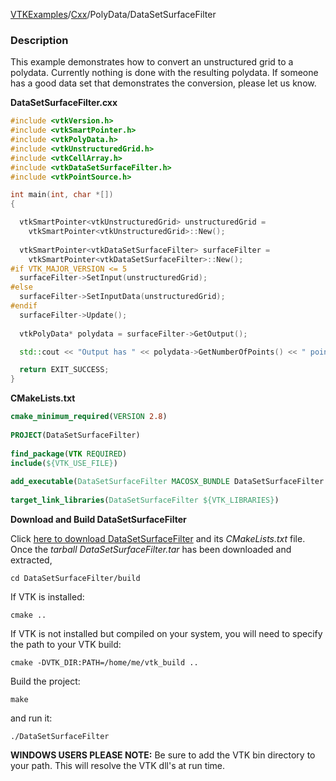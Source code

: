 [VTKExamples](/index/)/[Cxx](/Cxx)/PolyData/DataSetSurfaceFilter

### Description
This example demonstrates how to convert an unstructured grid to a polydata. Currently nothing is done with the resulting polydata. If someone has a good data set that demonstrates the conversion, please let us know.

**DataSetSurfaceFilter.cxx**
```c++
#include <vtkVersion.h>
#include <vtkSmartPointer.h>
#include <vtkPolyData.h>
#include <vtkUnstructuredGrid.h>
#include <vtkCellArray.h>
#include <vtkDataSetSurfaceFilter.h>
#include <vtkPointSource.h>

int main(int, char *[])
{ 

  vtkSmartPointer<vtkUnstructuredGrid> unstructuredGrid = 
    vtkSmartPointer<vtkUnstructuredGrid>::New();
  
  vtkSmartPointer<vtkDataSetSurfaceFilter> surfaceFilter = 
    vtkSmartPointer<vtkDataSetSurfaceFilter>::New();
#if VTK_MAJOR_VERSION <= 5
  surfaceFilter->SetInput(unstructuredGrid);
#else
  surfaceFilter->SetInputData(unstructuredGrid);
#endif
  surfaceFilter->Update(); 
 
  vtkPolyData* polydata = surfaceFilter->GetOutput();

  std::cout << "Output has " << polydata->GetNumberOfPoints() << " points." << std::endl;  

  return EXIT_SUCCESS;
}
```
**CMakeLists.txt**
```cmake
cmake_minimum_required(VERSION 2.8)
 
PROJECT(DataSetSurfaceFilter)
 
find_package(VTK REQUIRED)
include(${VTK_USE_FILE})
 
add_executable(DataSetSurfaceFilter MACOSX_BUNDLE DataSetSurfaceFilter.cxx)
 
target_link_libraries(DataSetSurfaceFilter ${VTK_LIBRARIES})
```

**Download and Build DataSetSurfaceFilter**

Click [here to download DataSetSurfaceFilter](https://github.com/lorensen/VTKWikiExamplesTarballs/raw/master/DataSetSurfaceFilter.tar) and its *CMakeLists.txt* file.
Once the *tarball DataSetSurfaceFilter.tar* has been downloaded and extracted,
```
cd DataSetSurfaceFilter/build 
```
If VTK is installed:
```
cmake ..
```
If VTK is not installed but compiled on your system, you will need to specify the path to your VTK build:
```
cmake -DVTK_DIR:PATH=/home/me/vtk_build ..
```
Build the project:
```
make
```
and run it:
```
./DataSetSurfaceFilter
```
**WINDOWS USERS PLEASE NOTE:** Be sure to add the VTK bin directory to your path. This will resolve the VTK dll's at run time.


